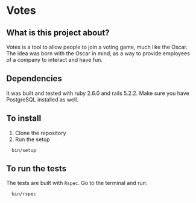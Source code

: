 # Votes

## What is this project about?

Votes is a tool to allow people to join a voting game, much like the Oscar. The
idea was born with the Oscar in mind, as a way to provide employees of a
company to interact and have fun.

## Dependencies

It was built and tested with ruby 2.6.0 and rails 5.2.2. Make sure you have
PostgreSQL installed as well.

## To install

1. Clone the repository
2. Run the setup

```
  bin/setup
```

## To run the tests

The tests are built with `Rspec`. Go to the terminal and run:

```
  bin/rspec
```

